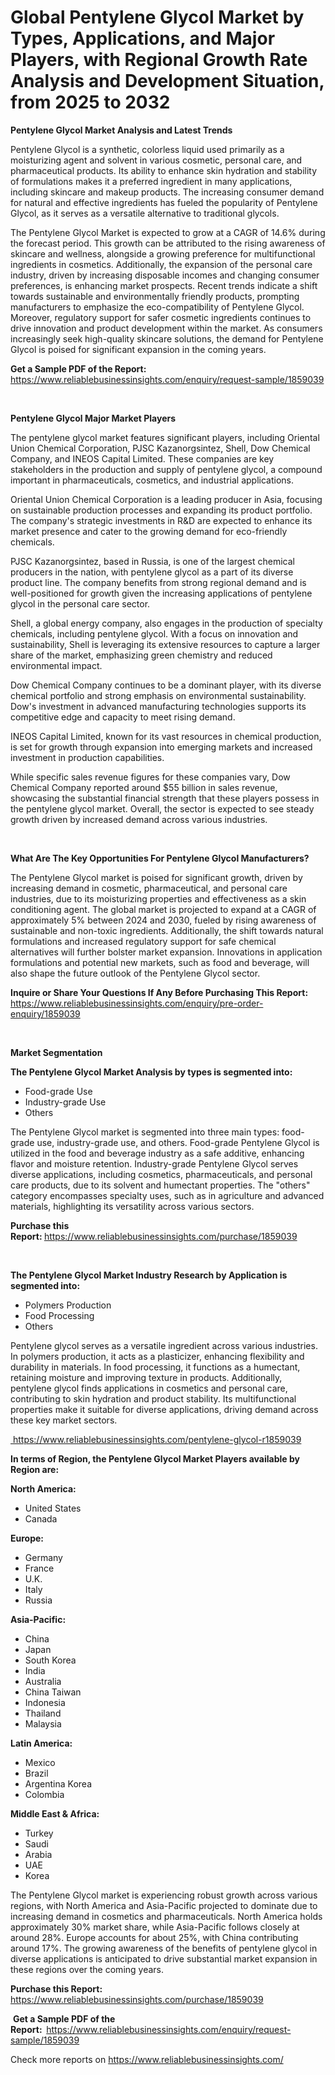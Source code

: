 <p><h1>Global Pentylene Glycol Market by Types, Applications, and Major Players, with Regional Growth Rate Analysis and Development Situation, from 2025 to 2032</h1></p><p><strong>Pentylene Glycol Market Analysis and Latest Trends</strong></p>
<p><p>Pentylene Glycol is a synthetic, colorless liquid used primarily as a moisturizing agent and solvent in various cosmetic, personal care, and pharmaceutical products. Its ability to enhance skin hydration and stability of formulations makes it a preferred ingredient in many applications, including skincare and makeup products. The increasing consumer demand for natural and effective ingredients has fueled the popularity of Pentylene Glycol, as it serves as a versatile alternative to traditional glycols.</p><p>The Pentylene Glycol Market is expected to grow at a CAGR of 14.6% during the forecast period. This growth can be attributed to the rising awareness of skincare and wellness, alongside a growing preference for multifunctional ingredients in cosmetics. Additionally, the expansion of the personal care industry, driven by increasing disposable incomes and changing consumer preferences, is enhancing market prospects. Recent trends indicate a shift towards sustainable and environmentally friendly products, prompting manufacturers to emphasize the eco-compatibility of Pentylene Glycol. Moreover, regulatory support for safer cosmetic ingredients continues to drive innovation and product development within the market. As consumers increasingly seek high-quality skincare solutions, the demand for Pentylene Glycol is poised for significant expansion in the coming years.</p></p>
<p><strong>Get a Sample PDF of the Report:&nbsp;</strong> <a href="https://www.reliablebusinessinsights.com/enquiry/request-sample/1859039?utm_campaign=2205&utm_medium=2&utm_source=Github&utm_content=ia&utm_term=30012025&utm_id=pentylene-glycol">https://www.reliablebusinessinsights.com/enquiry/request-sample/1859039</a></p>
<p>&nbsp;</p>
<p><strong>Pentylene Glycol Major Market Players</strong></p>
<p><p>The pentylene glycol market features significant players, including Oriental Union Chemical Corporation, PJSC Kazanorgsintez, Shell, Dow Chemical Company, and INEOS Capital Limited. These companies are key stakeholders in the production and supply of pentylene glycol, a compound important in pharmaceuticals, cosmetics, and industrial applications.</p><p>Oriental Union Chemical Corporation is a leading producer in Asia, focusing on sustainable production processes and expanding its product portfolio. The company's strategic investments in R&D are expected to enhance its market presence and cater to the growing demand for eco-friendly chemicals.</p><p>PJSC Kazanorgsintez, based in Russia, is one of the largest chemical producers in the nation, with pentylene glycol as a part of its diverse product line. The company benefits from strong regional demand and is well-positioned for growth given the increasing applications of pentylene glycol in the personal care sector.</p><p>Shell, a global energy company, also engages in the production of specialty chemicals, including pentylene glycol. With a focus on innovation and sustainability, Shell is leveraging its extensive resources to capture a larger share of the market, emphasizing green chemistry and reduced environmental impact.</p><p>Dow Chemical Company continues to be a dominant player, with its diverse chemical portfolio and strong emphasis on environmental sustainability. Dow's investment in advanced manufacturing technologies supports its competitive edge and capacity to meet rising demand.</p><p>INEOS Capital Limited, known for its vast resources in chemical production, is set for growth through expansion into emerging markets and increased investment in production capabilities. </p><p>While specific sales revenue figures for these companies vary, Dow Chemical Company reported around $55 billion in sales revenue, showcasing the substantial financial strength that these players possess in the pentylene glycol market. Overall, the sector is expected to see steady growth driven by increased demand across various industries.</p></p>
<p>&nbsp;</p>
<p><strong>What Are The Key Opportunities For Pentylene Glycol Manufacturers?</strong></p>
<p><p>The Pentylene Glycol market is poised for significant growth, driven by increasing demand in cosmetic, pharmaceutical, and personal care industries, due to its moisturizing properties and effectiveness as a skin conditioning agent. The global market is projected to expand at a CAGR of approximately 5% between 2024 and 2030, fueled by rising awareness of sustainable and non-toxic ingredients. Additionally, the shift towards natural formulations and increased regulatory support for safe chemical alternatives will further bolster market expansion. Innovations in application formulations and potential new markets, such as food and beverage, will also shape the future outlook of the Pentylene Glycol sector.</p></p>
<p><strong>Inquire or Share Your Questions If Any Before Purchasing This Report:</strong> <a href="https://www.reliablebusinessinsights.com/enquiry/pre-order-enquiry/1859039?utm_campaign=2205&utm_medium=2&utm_source=Github&utm_content=ia&utm_term=30012025&utm_id=pentylene-glycol">https://www.reliablebusinessinsights.com/enquiry/pre-order-enquiry/1859039</a></p>
<p>&nbsp;</p>
<p><strong>Market Segmentation</strong></p>
<p><strong>The Pentylene Glycol Market Analysis by types is segmented into:</strong></p>
<p><ul><li>Food-grade Use</li><li>Industry-grade Use</li><li>Others</li></ul></p>
<p><p>The Pentylene Glycol market is segmented into three main types: food-grade use, industry-grade use, and others. Food-grade Pentylene Glycol is utilized in the food and beverage industry as a safe additive, enhancing flavor and moisture retention. Industry-grade Pentylene Glycol serves diverse applications, including cosmetics, pharmaceuticals, and personal care products, due to its solvent and humectant properties. The "others" category encompasses specialty uses, such as in agriculture and advanced materials, highlighting its versatility across various sectors.</p></p>
<p><strong>Purchase this Report:&nbsp;</strong><a href="https://www.reliablebusinessinsights.com/purchase/1859039?utm_campaign=2205&utm_medium=2&utm_source=Github&utm_content=ia&utm_term=30012025&utm_id=pentylene-glycol">https://www.reliablebusinessinsights.com/purchase/1859039</a></p>
<p>&nbsp;</p>
<p><strong>The Pentylene Glycol Market Industry Research by Application is segmented into:</strong></p>
<p><ul><li>Polymers Production</li><li>Food Processing</li><li>Others</li></ul></p>
<p><p>Pentylene glycol serves as a versatile ingredient across various industries. In polymers production, it acts as a plasticizer, enhancing flexibility and durability in materials. In food processing, it functions as a humectant, retaining moisture and improving texture in products. Additionally, pentylene glycol finds applications in cosmetics and personal care, contributing to skin hydration and product stability. Its multifunctional properties make it suitable for diverse applications, driving demand across these key market sectors.</p></p>
<p><a href="https://www.reliablebusinessinsights.com/pentylene-glycol-r1859039?utm_campaign=2205&utm_medium=2&utm_source=Github&utm_content=ia&utm_term=30012025&utm_id=pentylene-glycol">&nbsp;https://www.reliablebusinessinsights.com/pentylene-glycol-r1859039</a></p>
<p><strong>In terms of Region, the Pentylene Glycol Market Players available by Region are:</strong></p>
<p>
    <p> <strong> North America: </strong>
        <ul>
            <li>United States</li>
            <li>Canada</li>
        </ul>
        </p> 
    <p> <strong> Europe: </strong>
        <ul>
            <li>Germany</li>
            <li>France</li>
            <li>U.K.</li>
            <li>Italy</li>
            <li>Russia</li>
        </ul>
        </p> 
    <p> <strong> Asia-Pacific: </strong>
        <ul>
            <li>China</li>
            <li>Japan</li>
            <li>South Korea</li>
            <li>India</li>
            <li>Australia</li>
            <li>China Taiwan</li>
            <li>Indonesia</li>
            <li>Thailand</li>
            <li>Malaysia</li>
        </ul>
        </p> 
    <p> <strong> Latin America: </strong>
        <ul>
            <li>Mexico</li>
            <li>Brazil</li>
            <li>Argentina Korea</li>
            <li>Colombia</li>
        </ul>
        </p> 
    <p> <strong> Middle East & Africa: </strong>
        <ul>
            <li>Turkey</li>
            <li>Saudi</li>
            <li>Arabia</li>
            <li>UAE</li>
            <li>Korea</li>
        </ul>
    </p>
    </p>
<p><p>The Pentylene Glycol market is experiencing robust growth across various regions, with North America and Asia-Pacific projected to dominate due to increasing demand in cosmetics and pharmaceuticals. North America holds approximately 30% market share, while Asia-Pacific follows closely at around 28%. Europe accounts for about 25%, with China contributing around 17%. The growing awareness of the benefits of pentylene glycol in diverse applications is anticipated to drive substantial market expansion in these regions over the coming years.</p></p>
<p><strong>Purchase this Report: </strong><a href="https://www.reliablebusinessinsights.com/purchase/1859039?utm_campaign=2205&utm_medium=2&utm_source=Github&utm_content=ia&utm_term=30012025&utm_id=pentylene-glycol">https://www.reliablebusinessinsights.com/purchase/1859039</a></p>
<p>&nbsp;<strong>Get a Sample PDF of the Report:&nbsp;&nbsp;</strong><a href="https://www.reliablebusinessinsights.com/enquiry/request-sample/1859039?utm_campaign=2205&utm_medium=2&utm_source=Github&utm_content=ia&utm_term=30012025&utm_id=pentylene-glycol">https://www.reliablebusinessinsights.com/enquiry/request-sample/1859039</a></p>
<p><strong></strong></p>
<p>Check more reports on <a href="https://www.reliablebusinessinsights.com/?utm_campaign=2205&utm_medium=2&utm_source=Github&utm_content=ia&utm_term=30012025&utm_id=pentylene-glycol">https://www.reliablebusinessinsights.com/</a></p>